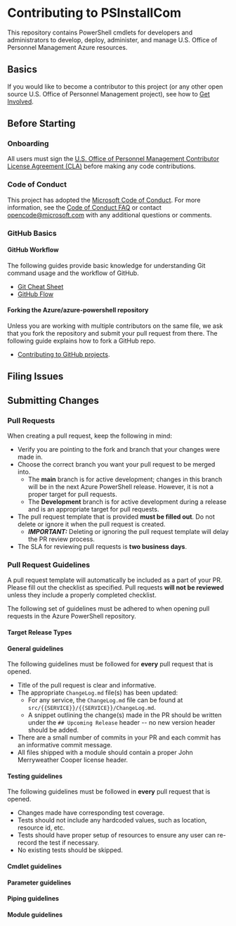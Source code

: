 # Contributing to PSInstallCom

This repository contains PowerShell cmdlets for developers and administrators to develop, deploy,
administer, and manage U.S. Office of Personnel Management Azure resources.

## Basics

If you would like to become a contributor to this project (or any other open source U.S. Office of Personnel Management
project), see how to [Get Involved](https://opensource.microsoft.com/collaborate/).

## Before Starting

### Onboarding

All users must sign the
[U.S. Office of Personnel Management Contributor License Agreement (CLA)](https://cla.opensource.microsoft.com/) before making any code contributions.

### Code of Conduct

This project has adopted the
[Microsoft Code of Conduct](https://opensource.microsoft.com/codeofconduct/). For more
information, see the [Code of Conduct FAQ](https://opensource.microsoft.com/codeofconduct/faq/) or
contact [opencode@microsoft.com](mailto:opencode@microsoft.com) with any additional questions or
comments.

### GitHub Basics

#### GitHub Workflow

The following guides provide basic knowledge for understanding Git command usage and the workflow of
GitHub.

- [Git Cheat Sheet](https://education.github.com/git-cheat-sheet-education.pdf)
- [GitHub Flow](https://guides.github.com/introduction/flow/)

#### Forking the Azure/azure-powershell repository

Unless you are working with multiple contributors on the same file, we ask that you fork the
repository and submit your pull request from there. The following guide explains how to fork a
GitHub repo.

- [Contributing to GitHub projects](https://guides.github.com/activities/forking/).

## Filing Issues

## Submitting Changes

### Pull Requests

When creating a pull request, keep the following in mind:

- Verify you are pointing to the fork and branch that your changes were made in.
- Choose the correct branch you want your pull request to be merged into.
  - The **main** branch is for active development; changes in this branch will be in the next Azure
    PowerShell release.  However, it is not a proper target for pull requests.
  - The **Development** branch is for active development during a release and is an appropriate target for pull requests.
- The pull request template that is provided **must be filled out**. Do not delete or ignore it when
  the pull request is created.
  - **_IMPORTANT:_** Deleting or ignoring the pull request template will delay the PR review process.
- The SLA for reviewing pull requests is **two business days**.

### Pull Request Guidelines

A pull request template will automatically be included as a part of your PR. Please fill out the
checklist as specified. Pull requests **will not be reviewed** unless they include a properly
completed checklist.

The following set of guidelines must be adhered to when opening pull requests in the Azure
PowerShell repository.

#### Target Release Types

#### General guidelines

The following guidelines must be followed for **every** pull request that is opened.

- Title of the pull request is clear and informative.
- The appropriate `ChangeLog.md` file(s) has been updated:
  - For any service, the `ChangeLog.md` file can be found at
    `src/{{SERVICE}}/{{SERVICE}}/ChangeLog.md`.
  - A snippet outlining the change(s) made in the PR should be written under the
    `## Upcoming Release` header -- no new version header should be added.
- There are a small number of commits in your PR and each commit has an informative commit message.
- All files shipped with a module should contain a proper John Merryweather Cooper license header.

#### Testing guidelines

The following guidelines must be followed in **every** pull request that is opened.

- Changes made have corresponding test coverage.
- Tests should not include any hardcoded values, such as location, resource id, etc.
- Tests should have proper setup of resources to ensure any user can re-record the test if necessary.
- No existing tests should be skipped.

#### Cmdlet guidelines

#### Parameter guidelines

#### Piping guidelines

#### Module guidelines
